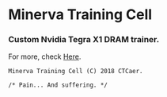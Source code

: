 # Minerva Training Cell

### Custom Nvidia Tegra X1 DRAM trainer.

For more, check [Here](https://github.com/CTCaer/minerva_tc).



```
Minerva Training Cell (C) 2018 CTCaer.

/* Pain... And suffering. */
```
